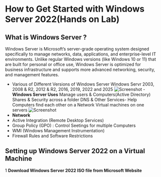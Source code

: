 # How to Get Started with Windows Server 2022(Hands on Lab)

## **What is Windows Server** ?
Windows Server is Microsoft’s server-grade operating system designed specifically to manage networks, data, applications, and enterprise-level IT environments.
Unlike regular Windows versions (like Windows 10 or 11) that are built for personal or office use, 
Windows Server is optimized for business infrastructure and supports more advanced networking, security, and management features.

- Various of Different Versions of Windows Server
Windows Servr 2003, 2008 & R2, 2012 & R2, 2016, 2019, 2022 and 2025
![Screenshot](images/)
-**Windows Server Uses**
Manage users & Computers(Active Directory)
Shares & Security across a folder
DNS & Other Services- Help Computers find each other on a Network
Virtual machines on one servers
![Screenshot](images/)
- **Network**
- Active Integration (Remote Desktop Services)
- Group Policy (GPO) : Control Seetings for multiple Computers
- WMI (Windows Management Instrumentation)
- Firewall Rules and Software Restrictions

## Setting up Windows Server 2022 on a Virtual Machine

1 **Download Windows Server 2022 ISO file from Microsoft Website**

